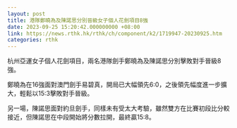 ```yaml
---
layout: post
title: 港隊鄭曉為及陳諾思分別晉級女子個人花劍項目8強
date: 2023-09-25 15:20:42.000000000 +08:00
link: https://news.rthk.hk/rthk/ch/component/k2/1719947-20230925.htm
categories: rthk
---
```


杭州亞運女子個人花劍項目，兩名港隊劍手鄭曉為及陳諾思分別擊敗對手晉級8強。

鄭曉為在16強面對澳門劍手易碧真，開局已大幅領先6:0，之後領先幅度進一步擴大，輕鬆以15:3擊敗對手晉級。

另一場，陳諾思面對約旦劍手，同樣未有受太大考驗，雖然雙方在比賽初段比分較接近，但陳諾思在中段開始將分數拉開，最終贏15:8。
